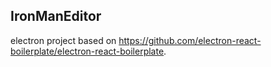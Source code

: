 ## IronManEditor

electron project based on <https://github.com/electron-react-boilerplate/electron-react-boilerplate>.
